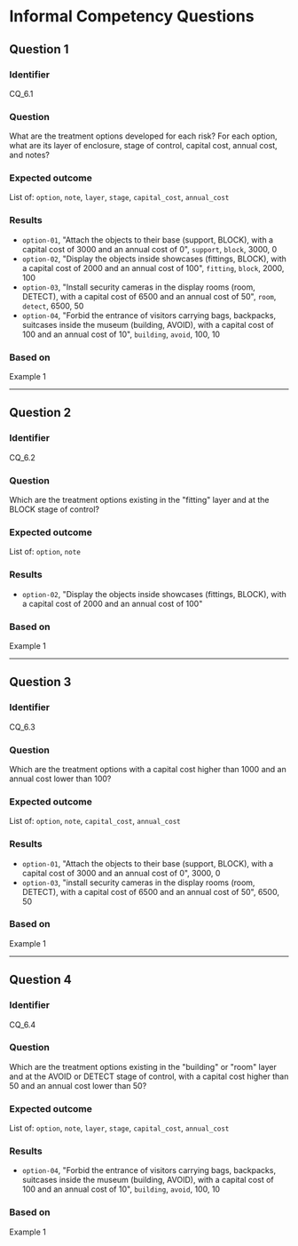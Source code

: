 # Informal Competency Questions
## Question 1

### Identifier
CQ_6.1

### Question
What are the treatment options developed for each risk? For each option, what are its layer of enclosure, stage of control, capital cost, annual cost, and  notes?

### Expected outcome
List of: `option`, `note`, `layer`, `stage`, `capital_cost`, `annual_cost`

### Results
* `option-01`, "Attach the objects to their base (support, BLOCK), with a capital cost of 3000 and an annual cost of 0", `support`, `block`, 3000, 0
* `option-02`, "Display the objects inside showcases (fittings, BLOCK), with a capital cost of 2000 and an annual cost of 100", `fitting`, `block`, 2000, 100
* `option-03`, "Install security cameras in the display rooms (room, DETECT), with a capital cost of 6500 and an annual cost of 50", `room`, `detect`, 6500, 50
* `option-04`, "Forbid the entrance of visitors carrying bags, backpacks, suitcases inside the museum (building, AVOID), with a capital cost of 100 and an annual cost of 10", `building`, `avoid`, 100, 10

### Based on
Example 1

***

## Question 2

### Identifier
CQ_6.2

### Question
Which are the treatment options existing in the "fitting" layer and at the BLOCK stage of control?

### Expected outcome
List of: `option`, `note`

### Results
- `option-02`, "Display the objects inside showcases (fittings, BLOCK), with a capital cost of 2000 and an annual cost of 100"

### Based on
Example 1

***

## Question 3

### Identifier
CQ_6.3

### Question
Which are the treatment options with a capital cost higher than 1000 and an annual cost lower than 100?

### Expected outcome
List of: `option`, `note`, `capital_cost`, `annual_cost`

### Results
- `option-01`, "Attach the objects to their base (support, BLOCK), with a capital cost of 3000 and an annual cost of 0", 3000, 0
- `option-03`, "install security cameras in the display rooms (room, DETECT), with a capital cost of 6500 and an annual cost of 50", 6500, 50

### Based on
Example 1

***

## Question 4

### Identifier
CQ_6.4

### Question
Which are the treatment options existing in the "building" or "room" layer and at the AVOID or DETECT stage of control, with a capital cost higher than 50 and an annual cost lower than 50?

### Expected outcome
List of: `option`, `note`, `layer`, `stage`, `capital_cost`, `annual_cost`

### Results
- `option-04`, "Forbid the entrance of visitors carrying bags, backpacks, suitcases inside the museum (building, AVOID), with a capital cost of 100 and an annual cost of 10", `building`, `avoid`, 100, 10

### Based on
Example 1